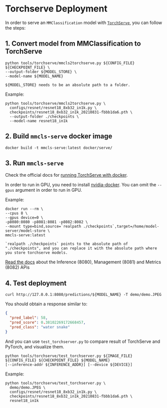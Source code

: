 # Torchserve Deployment

In order to serve an `MMClassification` model with [`TorchServe`](https://pytorch.org/serve/), you can follow the steps:

## 1. Convert model from MMClassification to TorchServe

```shell
python tools/torchserve/mmcls2torchserve.py ${CONFIG_FILE} ${CHECKPOINT_FILE} \
--output-folder ${MODEL_STORE} \
--model-name ${MODEL_NAME}
```

```{note}
${MODEL_STORE} needs to be an absolute path to a folder.
```

Example:

```shell
python tools/torchserve/mmcls2torchserve.py \
  configs/resnet/resnet18_8xb32_in1k.py \
  checkpoints/resnet18_8xb32_in1k_20210831-fbbb1da6.pth \
  --output-folder ./checkpoints \
  --model-name resnet18_in1k
```

## 2. Build `mmcls-serve` docker image

```shell
docker build -t mmcls-serve:latest docker/serve/
```

## 3. Run `mmcls-serve`

Check the official docs for [running TorchServe with docker](https://github.com/pytorch/serve/blob/master/docker/README.md#running-torchserve-in-a-production-docker-environment).

In order to run in GPU, you need to install [nvidia-docker](https://docs.nvidia.com/datacenter/cloud-native/container-toolkit/install-guide.html). You can omit the `--gpus` argument in order to run in GPU.

Example:

```shell
docker run --rm \
--cpus 8 \
--gpus device=0 \
-p8080:8080 -p8081:8081 -p8082:8082 \
--mount type=bind,source=`realpath ./checkpoints`,target=/home/model-server/model-store \
mmcls-serve:latest
```

```{note}
`realpath ./checkpoints` points to the absolute path of "./checkpoints", and you can replace it with the absolute path where you store torchserve models.
```

[Read the docs](https://github.com/pytorch/serve/blob/master/docs/rest_api.md) about the Inference (8080), Management (8081) and Metrics (8082) APis

## 4. Test deployment

```shell
curl http://127.0.0.1:8080/predictions/${MODEL_NAME} -T demo/demo.JPEG
```

You should obtain a response similar to:

```json
{
  "pred_label": 58,
  "pred_score": 0.38102269172668457,
  "pred_class": "water snake"
}
```

And you can use `test_torchserver.py` to compare result of TorchServe and PyTorch, and visualize them.

```shell
python tools/torchserve/test_torchserver.py ${IMAGE_FILE} ${CONFIG_FILE} ${CHECKPOINT_FILE} ${MODEL_NAME}
[--inference-addr ${INFERENCE_ADDR}] [--device ${DEVICE}]
```

Example:

```shell
python tools/torchserve/test_torchserver.py \
  demo/demo.JPEG \
  configs/resnet/resnet18_8xb32_in1k.py \
  checkpoints/resnet18_8xb32_in1k_20210831-fbbb1da6.pth \
  resnet18_in1k
```
